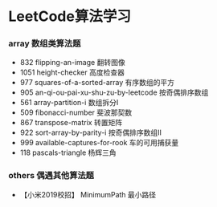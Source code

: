 # LeetCode算法学习

### array 数组类算法题

- 832 flipping-an-image 翻转图像  
- 1051 height-checker 高度检查器
- 977 squares-of-a-sorted-array 有序数组的平方
- 905 an-qi-ou-pai-xu-shu-zu-by-leetcode 按奇偶排序数组
- 561 array-partition-i 数组拆分I
- 509 fibonacci-number 斐波那契数
- 867 transpose-matrix 转置矩阵
- 922 sort-array-by-parity-i 按奇偶排序数组II
- 999 available-captures-for-rook 车的可用捕获量
- 118 pascals-triangle 杨辉三角

### others 偶遇其他算法题

- 【小米2019校招】 MinimumPath 最小路径 

